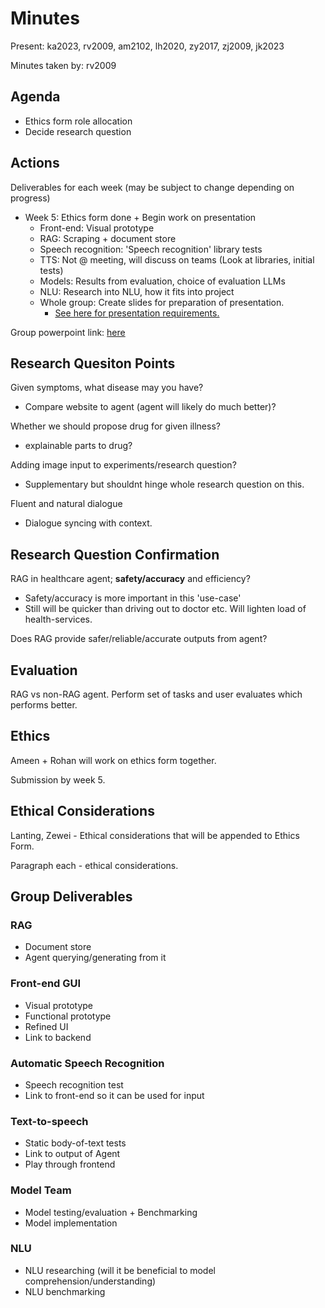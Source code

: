 # Minutes
Present: ka2023, rv2009, am2102, lh2020, zy2017, zj2009, jk2023

Minutes taken by: rv2009

## Agenda
- Ethics form role allocation
- Decide research question

## Actions

Deliverables for each week (may be subject to change depending on progress)

- Week 5: Ethics form done + Begin work on presentation
    - Front-end: Visual prototype
    - RAG: Scraping + document store
    - Speech recognition: 'Speech recognition' library tests
    - TTS: Not @ meeting, will discuss on teams (Look at libraries, initial tests)
    - Models: Results from evaluation, choice of evaluation LLMs
    - NLU: Research into NLU, how it fits into project
    - Whole group: Create slides for preparation of presentation.
        - [See here for presentation requirements.](https://canvas.hw.ac.uk/courses/28888/files/3822398?module_item_id=2076014)

Group powerpoint link: [here](03-02-2025.md)

## Research Quesiton Points
Given symptoms, what disease may you have?
- Compare website to agent (agent will likely do much better)?

Whether we should propose drug for given illness?
- explainable parts to drug?

Adding image input to experiments/research question?
- Supplementary but shouldnt hinge whole research question on this.

Fluent and natural dialogue
- Dialogue syncing with context.

## Research Question Confirmation
RAG in healthcare agent; **safety/accuracy** and efficiency?
- Safety/accuracy is more important in this 'use-case'
- Still will be quicker than driving out to doctor etc. Will lighten load of health-services.

Does RAG provide safer/reliable/accurate outputs from agent?

## Evaluation
RAG vs non-RAG agent. Perform set of tasks and user evaluates which performs better.

## Ethics

Ameen + Rohan will work on ethics form together.

Submission by week 5.

## Ethical Considerations

Lanting, Zewei - Ethical considerations that will be appended to Ethics Form.

Paragraph each - ethical considerations.

## Group Deliverables

### RAG

- Document store
- Agent querying/generating from it

### Front-end  GUI

- Visual prototype
- Functional prototype
- Refined UI
- Link to backend

### Automatic Speech Recognition

- Speech recognition test
- Link to front-end so it can be used for input

### Text-to-speech

- Static body-of-text tests
- Link to output of Agent
- Play through frontend

### Model Team

- Model testing/evaluation + Benchmarking
- Model implementation

### NLU

- NLU researching (will it be beneficial to model comprehension/understanding)
- NLU benchmarking



